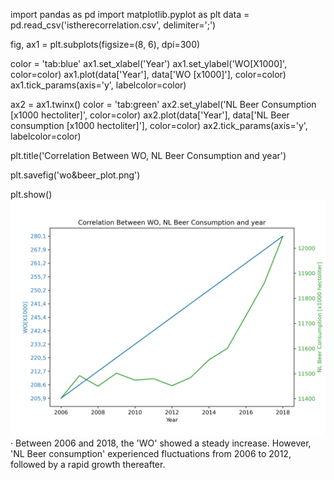 import pandas as pd
import matplotlib.pyplot as plt
data = pd.read_csv('istherecorrelation.csv', delimiter=';')

fig, ax1 = plt.subplots(figsize=(8, 6), dpi=300)

color = 'tab:blue'
ax1.set_xlabel('Year')
ax1.set_ylabel('WO[X1000]', color=color)
ax1.plot(data['Year'], data['WO [x1000]'], color=color)
ax1.tick_params(axis='y', labelcolor=color)

ax2 = ax1.twinx()
color = 'tab:green'
ax2.set_ylabel('NL Beer Consumption [x1000 hectoliter]', color=color)
ax2.plot(data['Year'], data['NL Beer consumption [x1000 hectoliter]'], color=color)
ax2.tick_params(axis='y', labelcolor=color)

plt.title('Correlation Between WO, NL Beer Consumption and year')

plt.savefig('wo&beer_plot.png')

plt.show()
![](wo&beer_plot.png)
· Between 2006 and 2018, the 'WO' showed a steady increase. However, 'NL Beer consumption' experienced fluctuations from 2006 to 2012, followed by a rapid growth thereafter.
